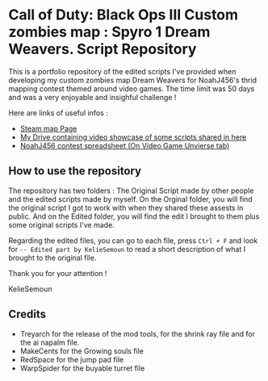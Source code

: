 # Call of Duty: Black Ops III Custom zombies map : Spyro 1 Dream Weavers. Script Repository

This is a portfolio repository of the edited scripts I've provided when developing my custom zombies map Dream Weavers for NoahJ456's thrid mapping contest themed around video games. The time limit was 50 days and was a very enjoyable and insighful challenge !

Here are links of useful infos :
* [Steam map Page](https://steamcommunity.com/sharedfiles/filedetails/?id=3236139468)
* [My Drive containing video showcase of some scripts shared in here](https://drive.google.com/drive/folders/1VoH1eAwojs38X9H_Sy3CJd9kyWczbvZb?usp=drive_link)
* [NoahJ456 contest spreadsheet (On Video Game Unvierse tab)](https://docs.google.com/spreadsheets/d/1Ize8nl0I6UHCBCMuJ_ko6cjrJ-S3H0v8btNZxwSLEFg/edit?gid=1644415911#gid=1644415911)

## How to use the repository

The repository has two folders : The Original Script made by other people and the edited scripts made by myself. On the Orginal folder, you will find the original script I got to work with when they shared these assests in public. And on the Edited folder, you will find the edit I brought to them plus some original scripts I've made.

Regarding the edited files, you can go to each file, press `Ctrl + F` and look for `-- Edited part by KelieSemoun` to read a short description of what I brought to the original file.

Thank you for your attention !

KelieSemoun

## Credits

* Treyarch for the release of the mod tools, for the shrink ray file and for the ai napalm file.
* MakeCents for the Growing souls file
* RedSpace for the jump pad file
* WarpSpider for the buyable turret file
